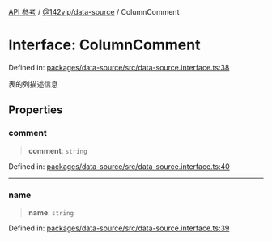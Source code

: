 [API 参考](../../../index.md) / [@142vip/data-source](../index.md) / ColumnComment

# Interface: ColumnComment

Defined in: [packages/data-source/src/data-source.interface.ts:38](https://github.com/142vip/core-x/blob/15d5bc9ef4bece78c0e60bdf074a2d245f625100/packages/data-source/src/data-source.interface.ts#L38)

表的列描述信息

## Properties

### comment

> **comment**: `string`

Defined in: [packages/data-source/src/data-source.interface.ts:40](https://github.com/142vip/core-x/blob/15d5bc9ef4bece78c0e60bdf074a2d245f625100/packages/data-source/src/data-source.interface.ts#L40)

***

### name

> **name**: `string`

Defined in: [packages/data-source/src/data-source.interface.ts:39](https://github.com/142vip/core-x/blob/15d5bc9ef4bece78c0e60bdf074a2d245f625100/packages/data-source/src/data-source.interface.ts#L39)
